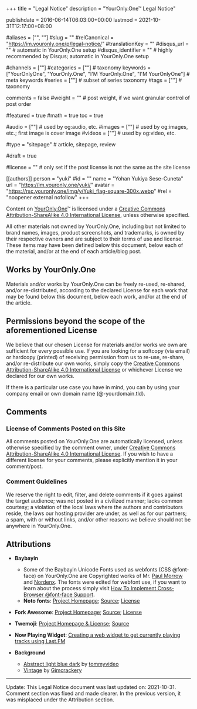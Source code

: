 +++
title = "Legal Notice"
description = "YourOnly.One™ Legal Notice"

publishdate = 2016-06-14T06:03:00+00:00
lastmod = 2021-10-31T12:17:00+08:00

#aliases = ["", ""]
#slug = ""
#relCanonical = "https://im.youronly.one/p/legal-notice/"
#translationKey = ""
#disqus_url = ""                                                    # automatic in YourOnly.One setup
#disqus_identifier = ""                                             # highly recommended by Disqus; automatic in YourOnly.One setup

#channels = [""]
#categories = [""]                                                   # taxonomy
keywords = ["YourOnlyOne", "YourOnly.One", "I'M YourOnly.One", "I'M YourOnlyOne"]                                                     # meta keywords
#series = [""]                                                       # subset of series taxonomy
#tags = [""]                                                         # taxonomy

comments = false
#weight = ""                                                        # post weight, if we want granular control of post order

#featured = true
#math = true
toc = true

#audio = [""]                                                        # used by og:audio, etc.
#images = [""]                                                       # used by og:images, etc.; first image is cover image
#videos = [""]                                                       # used by og:video, etc.

#type = "sitepage"                                                           # article, sitepage, review

#draft = true

#license = ""                                                       # only set if the post license is not the same as the site license

[[authors]]
  person = "yuki"
  #id = ""
  name = "Yohan Yukiya Sese-Cuneta"
  url = "https://im.youronly.one/yuki/"
  avatar = "https://rsc.youronly.one/img/y/Yuki_flag-square-300x.webp"
  #rel = "noopener external nofollow"
+++

Content on <span property="dct:title" xmlns:dct="https://purl.org/dc/terms/">[YourOnly.One](https://youronly.one "YourOnly.One")</span>™ is licensed under a <a href="https://creativecommons.org/licenses/by-sa/4.0/" rel="license noopener external">Creative Commons Attribution-ShareAlike 4.0 International License</a>, unless otherwise specified.

All other materials not owned by YourOnly.One, including but not limited to brand names, images, product screenshots, and trademarks, is owned by their respective owners and are subject to their terms of use and license. These items may have been defined below this document, below each of the material, and/or at the end of each article/blog post.

## Works by YourOnly.One

Materials and/or works by YourOnly.One can be freely re-used, re-shared, and/or re-distributed, according to the declared License for each work that may be found below this document, below each work, and/or at the end of the article.

## Permissions beyond the scope of the aforementioned License

We believe that our chosen License for materials and/or works we own are sufficient for every possible use. If you are looking for a softcopy (via email) or hardcopy (printed) of receiving permission from us to re-use, re-share, and/or re-distribute our own works, simply copy the <a href="https://creativecommons.org/licenses/by-sa/4.0/" rel="license noopener external">Creative Commons Attribution-ShareAlike 4.0 International License</a> or whichever License we declared for our own works.

If there is a particular use case you have in mind, you can [](contact-us.md) by using your company email or own domain name (@-yourdomain.tld).

## Comments

### License of Comments Posted on this Site

All comments posted on <span property="dct:title" xmlns:dct="https://purl.org/dc/terms/">YourOnly.One</span> are automatically licensed, unless otherwise specified by the comment owner, under <a href="https://creativecommons.org/licenses/by-sa/4.0/" rel="license noopener external">Creative Commons Attribution-ShareAlike 4.0 International License</a>. If you wish to have a different license for your comments, please explicitly mention it in your comment/post.

### Comment Guidelines

We reserve the right to edit, filter, and delete comments if it goes against the target audience; was not posted in a civilized manner; lacks common courtesy; a violation of the local laws where the authors and contributors reside, the laws our hosting provider are under, as well as for our partners; a spam, with or without links, and/or other reasons we believe should not be anywhere in YourOnly.One.

## Attributions

- **Baybayin**
  - Some of the Baybayin Unicode Fonts used as webfonts (CSS @font-face) on YourOnly.One are Copyrighted works of Mr. [Paul Morrow](https://www.mts.net/~pmorrow/bio.htm "Paul Morrow") and [Nordenx](https://nordenx.blogspot.com "Nordenx"). The fonts were edited for webfont use, if you want to learn about the process simply visit [How To Implement Cross-Browser @font-face Support](https://im.youronly.one/techmagus/how-to-implement-cross-browser-font-face-support "How To Implement Cross-Browser @font-face Support").
  - **Noto fonts**: [Project Homepage](https://www.google.com/get/noto/ "Project Homepage"); [Source](https://github.com/googlefonts/noto-fonts "Source"); [License](https://scripts.sil.org/OFL "License")

- **Fork Awesome**: [Project Homepage](https://forkaweso.me "Project Homepage"); [Source](https://github.com/ForkAwesome/Fork-Awesome "Source"); [License](https://forkaweso.me/Fork-Awesome/license/ "License")
- **Twemoji**: [Project Homepage & License](https://twemoji.twitter.com "Project Homepage & License"); [Source](https://github.com/twitter/twemoji "Source")
- **Now Playing Widget**: [Creating a web widget to get currently playing tracks using Last.FM](https://prashant.me/development/2018/03/04/creating-a-web-widget-to-get-currently-playing-song-tracks-using-lastfm.html "Creating a web widget to get currently playing tracks using Last.FM")
- **Background**
  - [Abstract light blue dark](https://pixabay.com/illustrations/abstract-light-blue-dark-1780252/ "Abstract light blue dark") by [tommyvideo](https://pixabay.com/users/tommyvideo-3092371/ "tommyvideo")
  - [Vintage](https://pixabay.com/illustrations/vintage-distressed-933793/ "Vintage") by [Gimcrackery](https://pixabay.com/users/gimcrackery-1386707/ "Gimcrackery")

---

Update: This Legal Notice document was last updated on: 2021-10-31. Comment section was fixed and made clearer. In the previous version, it was misplaced under the Attribution section.
